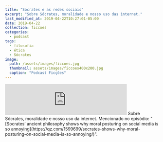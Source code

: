 ```yaml
---
title: "Sócrates e as redes sociais"
excerpt: "Sobre Sócrates, moralidade e nosso uso das internet."
last_modified_at: 2019-04-22T10:27:01-05:00
date: 2019-04-22
collection: ficcoes
categories:
  - podcast
tags: 
  - filosofia
  - ética
  - Sócrates
image: 
  path: /assets/images/ficcoes.jpg
  thumbnail: assets/images/ficcoes400x200.jpg
  caption: "Podcast Ficções"
---
```


<iframe src="https://anchor.fm/podcastficcoes/embed/episodes/Scrates-e-as-redes-sociais-e3qjt0" height="102px" width="400px" frameborder="0" scrolling="no"></iframe>
Sobre Sócrates, moralidade e nosso uso da internet. Mencionado no episódio: "[Socrates’ ancient philosophy shows why moral posturing on social media is so annoying](https://qz.com/1599699/socrates-shows-why-moral-posturing-on-social-media-is-so-annoying/)".
